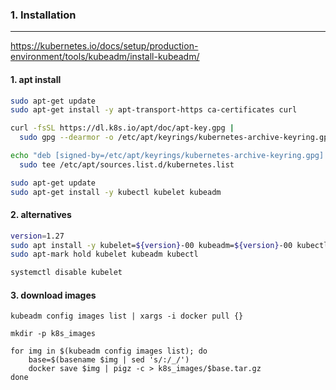 ### 1. Installation
---
https://kubernetes.io/docs/setup/production-environment/tools/kubeadm/install-kubeadm/

#### 1. apt install
```bash
sudo apt-get update
sudo apt-get install -y apt-transport-https ca-certificates curl

curl -fsSL https://dl.k8s.io/apt/doc/apt-key.gpg |
  sudo gpg --dearmor -o /etc/apt/keyrings/kubernetes-archive-keyring.gpg

echo "deb [signed-by=/etc/apt/keyrings/kubernetes-archive-keyring.gpg] https://apt.kubernetes.io/ kubernetes-xenial main" |
  sudo tee /etc/apt/sources.list.d/kubernetes.list

sudo apt-get update
sudo apt-get install -y kubectl kubelet kubeadm
```

#### 2. alternatives
```bash
version=1.27
sudo apt install -y kubelet=${version}-00 kubeadm=${version}-00 kubectl=${version}-00
sudo apt-mark hold kubelet kubeadm kubectl

systemctl disable kubelet
```

#### 3. download images
```
kubeadm config images list | xargs -i docker pull {}

mkdir -p k8s_images

for img in $(kubeadm config images list); do
    base=$(basename $img | sed 's/:/_/')
    docker save $img | pigz -c > k8s_images/$base.tar.gz
done
```
